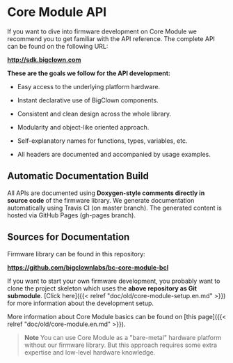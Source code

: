 # Core Module API

If you want to dive into firmware development on Core Module we recommend you to get familiar with the API reference.
The complete API can be found on the following URL:

**http://sdk.bigclown.com**

**These are the goals we follow for the API development:**

* Easy access to the underlying platform hardware.

* Instant declarative use of BigClown components.

* Consistent and clean design across the whole library.

* Modularity and object-like oriented approach.

* Self-explanatory names for functions, types, variables, etc.

* All headers are documented and accompanied by usage examples.

## Automatic Documentation Build

All APIs are documented using **Doxygen-style comments directly in source code** of the firmware library.
We generate documentation automatically using Travis CI (on master branch).
The generated content is hosted via GitHub Pages (gh-pages branch).

## Sources for Documentation

Firmware library can be found in this repository:

**https://github.com/bigclownlabs/bc-core-module-bcl**

If you want to start your own firmware development, you probably want to clone the project skeleton which uses the **above repository as Git submodule**.
[Click here]({{< relref "doc/old/core-module-setup.en.md" >}}) for more information about the development setup.

More information about Core Module basics can be found on [this page]({{< relref "doc/old/core-module.en.md" >}}).

> **Note** You can use Core Module as a "bare-metal" hardware platform without our firmware library.
>          But this approach requires some extra expertise and low-level hardware knowledge.
